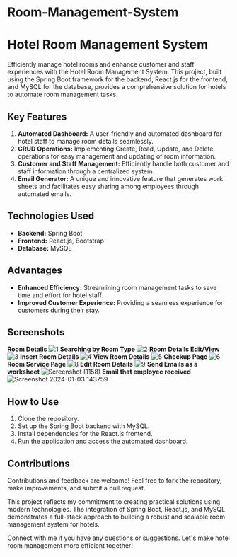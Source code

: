 # Room-Management-System
# Hotel Room Management System

Efficiently manage hotel rooms and enhance customer and staff experiences with the Hotel Room Management System. This project, built using the Spring Boot framework for the backend, React.js for the frontend, and MySQL for the database, provides a comprehensive solution for hotels to automate room management tasks.

## Key Features
1. **Automated Dashboard:** A user-friendly and automated dashboard for hotel staff to manage room details seamlessly.
2. **CRUD Operations:** Implementing Create, Read, Update, and Delete operations for easy management and updating of room information.
3. **Customer and Staff Management:** Efficiently handle both customer and staff information through a centralized system.
4. **Email Generator:** A unique and innovative feature that generates work sheets and facilitates easy sharing among employees through automated emails.

## Technologies Used
- **Backend:** Spring Boot
- **Frontend:** React.js, Bootstrap
- **Database:** MySQL

## Advantages
- **Enhanced Efficiency:** Streamlining room management tasks to save time and effort for hotel staff.
- **Improved Customer Experience:** Providing a seamless experience for customers during their stay.

## Screenshots
**Room Details**
![1](https://github.com/IT21365232/Room-Management-System-/assets/99157288/bed38e96-e903-4e81-b968-5f03977c4be6)
**Searching by Room Type**
![2](https://github.com/IT21365232/Room-Management-System-/assets/99157288/8e0f6bc1-cc2a-4fd1-a3b1-8f806ee578bf)
**Room Details Edit/View**
![3](https://github.com/IT21365232/Room-Management-System-/assets/99157288/bde15de8-843a-4cdd-bd02-e5439b4800d0)
**Insert Room Details**
![4](https://github.com/IT21365232/Room-Management-System-/assets/99157288/7010a89e-7020-49b2-b64e-f12c65c4770c)
**View Room Details**
![5](https://github.com/IT21365232/Room-Management-System-/assets/99157288/6406d053-e3a9-4625-afa0-8edfd6c2b602)
**Checkup Page**
![6](https://github.com/IT21365232/Room-Management-System-/assets/99157288/1714e1d4-ff9f-415e-a170-c3c2e326723a)
**Room Service Page**
![8](https://github.com/IT21365232/Room-Management-System-/assets/99157288/9261d79d-fe6b-4617-95d9-7a2440f132e4)
**Edit Room Details**
![9](https://github.com/IT21365232/Room-Management-System-/assets/99157288/6c6918ea-95b2-4d42-b18a-cef574488c16)
**Send Emails as a worksheet**
![Screenshot (1158)](https://github.com/IT21365232/Room-Management-System-/assets/99157288/d5678b01-3ce1-4161-a85a-1cf6fc32ef5f)
**Email that employee received**
![Screenshot 2024-01-03 143759](https://github.com/IT21365232/Room-Management-System-/assets/99157288/4c58a99f-0821-4251-8817-96c73d912af7)




## How to Use
1. Clone the repository.
2. Set up the Spring Boot backend with MySQL.
3. Install dependencies for the React.js frontend.
4. Run the application and access the automated dashboard.

## Contributions
Contributions and feedback are welcome! Feel free to fork the repository, make improvements, and submit a pull request.

This project reflects my commitment to creating practical solutions using modern technologies. The integration of Spring Boot, React.js, and MySQL demonstrates a full-stack approach to building a robust and scalable room management system for hotels.

Connect with me if you have any questions or suggestions. Let's make hotel room management more efficient together!
